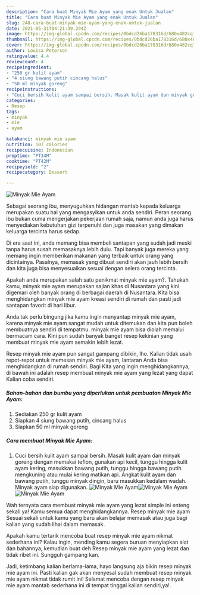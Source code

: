 ```yaml
---
description: "Cara buat Minyak Mie Ayam yang enak Untuk Jualan"
title: "Cara buat Minyak Mie Ayam yang enak Untuk Jualan"
slug: 248-cara-buat-minyak-mie-ayam-yang-enak-untuk-jualan
date: 2021-05-31T04:21:39.294Z
image: https://img-global.cpcdn.com/recipes/0bdcd26ba178316d/680x482cq70/minyak-mie-ayam-foto-resep-utama.jpg
thumbnail: https://img-global.cpcdn.com/recipes/0bdcd26ba178316d/680x482cq70/minyak-mie-ayam-foto-resep-utama.jpg
cover: https://img-global.cpcdn.com/recipes/0bdcd26ba178316d/680x482cq70/minyak-mie-ayam-foto-resep-utama.jpg
author: Louisa Peterson
ratingvalue: 4.4
reviewcount: 4
recipeingredient:
- "250 gr kulit ayam"
- "4 siung bawang putih cincang halus"
- "50 ml minyak goreng"
recipeinstructions:
- "Cuci bersih kulit ayam sampai bersih. Masak kulit ayam dan minyak goreng dengan memakai teflon, gunakan api kecil, tunggu hingga kulit ayam kering, masukkan bawang putih, tunggu hingga bawang putih mengkuning atau mulai kering matikan api. Angkat kulit ayam dan bawang putih, tunggu minyak dingin, baru masukkan kedalam wadah. Minyak ayam siap digunakan."
categories:
- Resep
tags:
- minyak
- mie
- ayam

katakunci: minyak mie ayam 
nutrition: 107 calories
recipecuisine: Indonesian
preptime: "PT34M"
cooktime: "PT42M"
recipeyield: "2"
recipecategory: Dessert

---
```



![Minyak Mie Ayam](https://img-global.cpcdn.com/recipes/0bdcd26ba178316d/680x482cq70/minyak-mie-ayam-foto-resep-utama.jpg)

Sebagai seorang ibu, menyuguhkan hidangan mantab kepada keluarga merupakan suatu hal yang mengasyikan untuk anda sendiri. Peran seorang ibu bukan cuma mengerjakan pekerjaan rumah saja, namun anda juga harus menyediakan kebutuhan gizi terpenuhi dan juga masakan yang dimakan keluarga tercinta harus sedap.

Di era  saat ini, anda memang bisa membeli santapan yang sudah jadi meski tanpa harus susah memasaknya lebih dulu. Tapi banyak juga mereka yang memang ingin memberikan makanan yang terbaik untuk orang yang dicintainya. Pasalnya, memasak yang dibuat sendiri akan jauh lebih bersih dan kita juga bisa menyesuaikan sesuai dengan selera orang tercinta. 



Apakah anda merupakan salah satu penikmat minyak mie ayam?. Tahukah kamu, minyak mie ayam merupakan sajian khas di Nusantara yang kini digemari oleh banyak orang di berbagai daerah di Nusantara. Kita bisa menghidangkan minyak mie ayam kreasi sendiri di rumah dan pasti jadi santapan favorit di hari libur.

Anda tak perlu bingung jika kamu ingin menyantap minyak mie ayam, karena minyak mie ayam sangat mudah untuk ditemukan dan kita pun boleh membuatnya sendiri di tempatmu. minyak mie ayam bisa diolah memalui bermacam cara. Kini pun sudah banyak banget resep kekinian yang membuat minyak mie ayam semakin lebih lezat.

Resep minyak mie ayam pun sangat gampang dibikin, lho. Kalian tidak usah repot-repot untuk memesan minyak mie ayam, lantaran Anda bisa menghidangkan di rumah sendiri. Bagi Kita yang ingin menghidangkannya, di bawah ini adalah resep membuat minyak mie ayam yang lezat yang dapat Kalian coba sendiri.

<!--inarticleads1-->

##### Bahan-bahan dan bumbu yang diperlukan untuk pembuatan Minyak Mie Ayam:

1. Sediakan 250 gr kulit ayam
1. Siapkan 4 siung bawang putih, cincang halus
1. Siapkan 50 ml minyak goreng




<!--inarticleads2-->

##### Cara membuat Minyak Mie Ayam:

1. Cuci bersih kulit ayam sampai bersih. Masak kulit ayam dan minyak goreng dengan memakai teflon, gunakan api kecil, tunggu hingga kulit ayam kering, masukkan bawang putih, tunggu hingga bawang putih mengkuning atau mulai kering matikan api. Angkat kulit ayam dan bawang putih, tunggu minyak dingin, baru masukkan kedalam wadah. Minyak ayam siap digunakan.
<img src="https://img-global.cpcdn.com/steps/b33714d3bb55a350/160x128cq70/minyak-mie-ayam-langkah-memasak-1-foto.jpg" alt="Minyak Mie Ayam"><img src="https://img-global.cpcdn.com/steps/f2e229555e66625c/160x128cq70/minyak-mie-ayam-langkah-memasak-1-foto.jpg" alt="Minyak Mie Ayam"><img src="https://img-global.cpcdn.com/steps/9a1c75e1bce5b44e/160x128cq70/minyak-mie-ayam-langkah-memasak-1-foto.jpg" alt="Minyak Mie Ayam">



Wah ternyata cara membuat minyak mie ayam yang lezat simple ini enteng sekali ya! Kamu semua dapat menghidangkannya. Resep minyak mie ayam Sesuai sekali untuk kamu yang baru akan belajar memasak atau juga bagi kalian yang sudah lihai dalam memasak.

Apakah kamu tertarik mencoba buat resep minyak mie ayam nikmat sederhana ini? Kalau ingin, mending kamu segera buruan menyiapkan alat dan bahannya, kemudian buat deh Resep minyak mie ayam yang lezat dan tidak ribet ini. Sungguh gampang kan. 

Jadi, ketimbang kalian berlama-lama, hayo langsung aja bikin resep minyak mie ayam ini. Pasti kalian gak akan menyesal sudah membuat resep minyak mie ayam nikmat tidak rumit ini! Selamat mencoba dengan resep minyak mie ayam mantab sederhana ini di tempat tinggal kalian sendiri,ya!.

